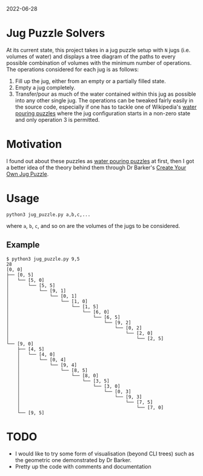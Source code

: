 2022-06-28
# Jug Puzzle Solvers
At its current state, this project takes in a jug puzzle setup with `N` jugs (i.e. volumes of water) and displays a tree diagram of the paths to every possible combination of volumes with the minimum number of operations. The operations considered for each jug is as follows:
1. Fill up the jug, either from an empty or a partially filled state.
2. Empty a jug completely.
3. Transfer/pour as much of the water contained within this jug as possible into any other single jug.
The operations can be tweaked fairly easily in the source code, especially if one has to tackle one of Wikipedia's [water pouring puzzles](https://en.wikipedia.org/wiki/Water_pouring_puzzle) where the jug configuration starts in a non-zero state and only operation 3 is permitted.

# Motivation
I found out about these puzzles as [water pouring puzzles](https://en.wikipedia.org/wiki/Water_pouring_puzzle) at first, then I got a better idea of the theory behind them through Dr Barker's [Create Your Own Jug Puzzle](https://youtu.be/lgEiVSY11mE).

# Usage
```
python3 jug_puzzle.py a,b,c,...
```
where `a`, `b`, `c`, and so on are the volumes of the jugs to be considered.

## Example

```console
$ python3 jug_puzzle.py 9,5
28
[0, 0]
├── [0, 5]
│   └── [5, 0]
│       └── [5, 5]
│           └── [9, 1]
│               └── [0, 1]
│                   └── [1, 0]
│                       └── [1, 5]
│                           └── [6, 0]
│                               └── [6, 5]
│                                   └── [9, 2]
│                                       └── [0, 2]
│                                           └── [2, 0]
│                                               └── [2, 5]
└── [9, 0]
    ├── [4, 5]
    │   └── [4, 0]
    │       └── [0, 4]
    │           └── [9, 4]
    │               └── [8, 5]
    │                   └── [8, 0]
    │                       └── [3, 5]
    │                           └── [3, 0]
    │                               └── [0, 3]
    │                                   └── [9, 3]
    │                                       └── [7, 5]
    │                                           └── [7, 0]
    └── [9, 5]
```

# TODO
* I would like to try some form of visualisation (beyond CLI trees) such as the geometric one demonstrated by Dr Barker.
* Pretty up the code with comments and documentation
